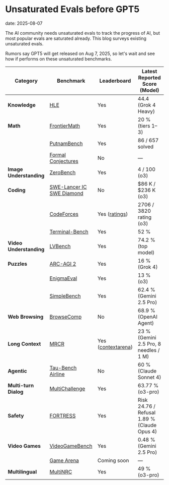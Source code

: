 # Unsaturated Evals before GPT5
date: 2025-08-07

The AI community needs unsaturated evals to track the progress of AI, but most popular evals are saturated already. This blog surveys existing unsaturated evals. 

Rumors say GPT5 will get released on Aug 7, 2025, so let's wait and see how if performs on these unsaturated benchmarks.


| Category | Benchmark | Leaderboard | Latest Reported Score (Model) |
|----------|------------------|-------------|------------------------------|
| **Knowledge** | [HLE](https://agi.safe.ai/) | Yes | 44.4 (Grok 4 Heavy) |
| **Math** | [FrontierMath](https://epoch.ai/frontiermath) | Yes | 20 % (tiers 1–3) |
|  | [PutnamBench](https://trishullab.github.io/PutnamBench/leaderboard.html) | Yes | 86 / 657 solved |
|  | [Formal Conjectures](https://github.com/google-deepmind/formal-conjectures) | No | — |
| **Image Understanding** | [ZeroBench](https://zerobench.github.io/) | Yes | 4 / 100 (o3) |
| **Coding** | [SWE-Lancer IC SWE Diamond](https://openai.com/index/swe-lancer/) | No | \$86 K / \$236 K (o3) |
|  | [CodeForces](https://codeforces.com/) | Yes ([ratings](https://livecodebenchpro.com/)) | 2706 / 3820 rating (o3) |
|  | [Terminal-Bench](https://www.tbench.ai/leaderboard) | Yes | 52 % |
| **Video Understanding** | [LVBench](https://lvbench.github.io/#leaderboard) | Yes | 74.2 % (top model) |
| **Puzzles** | [ARC-AGI 2](https://arcprize.org/leaderboard) | Yes | 16 % (Grok 4) |
|  | [EnigmaEval](https://scale.com/leaderboard/enigma_eval) | Yes | 13 % (o3) |
|  | [SimpleBench](https://simple-bench.com/) | Yes | 62.4 % (Gemini 2.5 Pro) |
| **Web Browsing** | [BrowseComp](https://openai.com/index/browsecomp/) | No | 68.9 % (OpenAI Agent) |
| **Long Context** | [MRCR](https://huggingface.co/datasets/openai/mrcr) | Yes ([contextarena](https://contextarena.ai/?needles=8)) | 23 % (Gemini 2.5 Pro, 8 needles / 1 M) |
| **Agentic** | [Tau-Bench Airline](https://sierra.ai/blog/benchmarking-ai-agents) | No | 60 % (Claude Sonnet 4) |
| **Multi-turn Dialog** | [MultiChallenge](https://scale.com/leaderboard/multichallenge) | Yes | 63.77 % (o3-pro) |
| **Safety** | [FORTRESS](https://scale.com/leaderboard/fortress) | Yes | Risk 24.76 / Refusal 1.89 % (Claude Opus 4) |
| **Video Games** | [VideoGameBench](https://www.vgbench.com/) | Yes | 0.48 % (Gemini 2.5 Pro) |
|  | [Game Arena](https://www.kaggle.com/game-arena) | Coming soon | — |
| **Multilingual** | [MultiNRC](https://scale.com/leaderboard/multinrc) | Yes | 49 % (o3-pro) |



<!-- conversation: https://chatgpt.com/share/6854f927-5a04-8011-98e5-0d94030ca71d -->


<!-- <style>
table {
  font-size: 12px;
}
table th,
table td {
  /* padding: 0 !important; */
  min-width: 0px !important;
}
</style> -->
<!-- | Model                           | LiveBench | HLE (Text-only) | MASK | MultiChallenge | Aider Polyglot | Vista | Aggregate (no Vista) | Aggregate (with Vista) |
| ------------------------------- | --------- | --------------- | ---- | -------------- | -------------- | ----- | -------------------- | ---------------------- |
| **o3 (high)**                   | 0.75      | 0.21            | 0.84 | 0.59           | 0.83           | 0.50  | **0.64**             | **0.62**               |
| **Claude Opus 4 (thinking)**    | 0.73      | 0.11            | 0.88 | 0.54           | 0.71           | 0.47  | **0.59**             | **0.57**               |
| **Gemini 2.5 Pro (prev-06-05)** | 0.71      | 0.22            | 0.56 | 0.52           | 0.83           | 0.55  | **0.57**             | **0.56**               |
| **DeepSeek R1 (05-28)**         | 0.65      | 0.14            | 0.57 | 0.45           | 0.71           | —     | **0.50**             | 0.42                   |
| **Qwen3-235B-A22B**             | 0.65      | 0.12            | 0.56 | 0.41           | 0.60           | —     | **0.47**             | 0.39                   |
| **DeepSeek V3 (03-24)**         | 0.56      | 0.05            | 0.45 | 0.32           | 0.55           | —     | **0.38**             | 0.32                   |
| **GPT-4o (Nov-24)**             | 0.47      | 0.02            | 0.60 | 0.28           | 0.18           | 0.35  | **0.31**             | 0.32                   |
| **Llama 4 Maverick (17B)**      | 0.48      | 0.05            | 0.50 | 0.32           | 0.16           | 0.38  | **0.30**             | 0.31                   | -->
